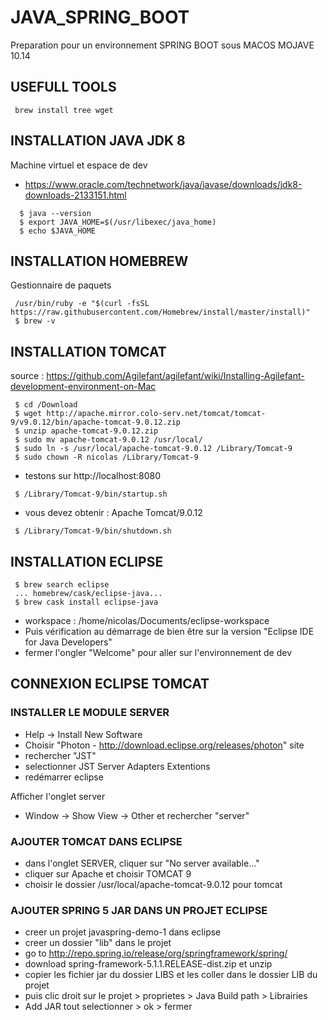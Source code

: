 # JAVA_SPRING_BOOT
Preparation pour un environnement SPRING BOOT sous MACOS MOJAVE 10.14

## USEFULL TOOLS
```
 brew install tree wget
```

## INSTALLATION JAVA JDK 8
Machine virtuel et espace de dev
 * https://www.oracle.com/technetwork/java/javase/downloads/jdk8-downloads-2133151.html
```
  $ java --version
  $ export JAVA_HOME=$(/usr/libexec/java_home)
  $ echo $JAVA_HOME
```

## INSTALLATION HOMEBREW
Gestionnaire de paquets
```
 /usr/bin/ruby -e "$(curl -fsSL https://raw.githubusercontent.com/Homebrew/install/master/install)"
 $ brew -v
```

## INSTALLATION TOMCAT
 source : https://github.com/Agilefant/agilefant/wiki/Installing-Agilefant-development-environment-on-Mac
```
 $ cd /Download
 $ wget http://apache.mirror.colo-serv.net/tomcat/tomcat-9/v9.0.12/bin/apache-tomcat-9.0.12.zip
 $ unzip apache-tomcat-9.0.12.zip
 $ sudo mv apache-tomcat-9.0.12 /usr/local/
 $ sudo ln -s /usr/local/apache-tomcat-9.0.12 /Library/Tomcat-9
 $ sudo chown -R nicolas /Library/Tomcat-9
```
 * testons sur http://localhost:8080
``` 
 $ /Library/Tomcat-9/bin/startup.sh
```
 * vous devez obtenir : Apache Tomcat/9.0.12
``` 
 $ /Library/Tomcat-9/bin/shutdown.sh
```

## INSTALLATION ECLIPSE
```
 $ brew search eclipse
 ... homebrew/cask/eclipse-java...
 $ brew cask install eclipse-java
```
 * workspace : /home/nicolas/Documents/eclipse-workspace
 * Puis vérification au démarrage de bien être sur la version "Eclipse IDE for Java Developers"
 * fermer l'ongler "Welcome" pour aller sur l'environnement de dev

## CONNEXION ECLIPSE TOMCAT

### INSTALLER LE MODULE SERVER
 * Help -> Install New Software
 * Choisir "Photon - http://download.eclipse.org/releases/photon" site
 * rechercher "JST"
 * selectionner JST Server Adapters Extentions
 * redémarrer eclipse

 Afficher l'onglet server
 * Window -> Show View -> Other et rechercher "server"

### AJOUTER TOMCAT DANS ECLIPSE
 * dans l'onglet SERVER, cliquer sur "No server available..."
 * cliquer sur Apache et choisir TOMCAT 9
 * choisir le dossier /usr/local/apache-tomcat-9.0.12 pour tomcat

### AJOUTER SPRING 5 JAR DANS UN PROJET ECLIPSE
 * creer un projet javaspring-demo-1 dans eclipse
 * creer un dossier "lib" dans le projet
 * go to http://repo.spring.io/release/org/springframework/spring/
 * download spring-framework-5.1.1.RELEASE-dist.zip et unzip
 * copier les fichier  jar du dossier LIBS et les coller dans le dossier LIB du projet
 * puis clic droit sur le projet > proprietes > Java Build path > Librairies
 * Add JAR tout selectionner > ok > fermer
 